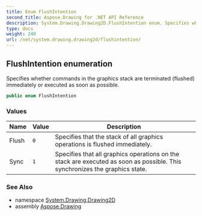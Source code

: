 ```yaml
---
title: Enum FlushIntention
second_title: Aspose.Drawing for .NET API Reference
description: System.Drawing.Drawing2D.FlushIntention enum. Specifies whether commands in the graphics stack are terminated flushed immediately or executed as soon as possible
type: docs
weight: 240
url: /net/system.drawing.drawing2d/flushintention/
---
```

## FlushIntention enumeration

Specifies whether commands in the graphics stack are terminated (flushed) immediately or executed as soon as possible.

```csharp
public enum FlushIntention
```

### Values

| Name | Value | Description |
| --- | --- | --- |
| Flush | `0` | Specifies that the stack of all graphics operations is flushed immediately. |
| Sync | `1` | Specifies that all graphics operations on the stack are executed as soon as possible. This synchronizes the graphics state. |

### See Also

* namespace [System.Drawing.Drawing2D](../../system.drawing.drawing2d/)
* assembly [Aspose.Drawing](../../)


